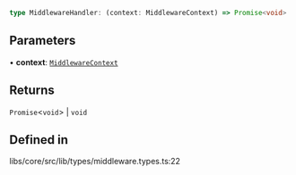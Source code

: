 ```ts
type MiddlewareHandler: (context: MiddlewareContext) => Promise<void> | void;
```

## Parameters

• **context**: [`MiddlewareContext`](/docs/api/types/MiddlewareContext.md)

## Returns

`Promise`\<`void`\> \| `void`

## Defined in

libs/core/src/lib/types/middleware.types.ts:22
